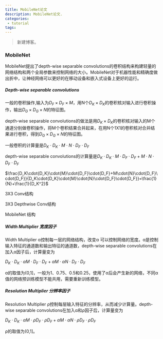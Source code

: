 ```yaml
---
title: MobileNet论文
description: MobileNet论文.
categories:
 - tutorial
tags:
---
```


> 新建博客。

### MobileNet

MobileNet提出了depth-wise separable convolutions的卷积结构来构建轻量的网络结构和两个全局参数来控制网络的大小。MobileNet对于机器性能和精确度做出折中，让神经网络可以更好的在移动设备和嵌入式设备上更好的运行。

##### Depth-wise separable convolutions

一般的卷积操作,输入为$D_F\times{D_F}\times{M}$，用N个$D_K\times{D_K}$的卷积核对输入进行卷积操作，输出$D_G\times{D_G}\times{N}$的特征图。

depth-wise separable convolutions的做法是用$D_K\times{D_K}$的卷积核对输入的M个通道分别做卷积操作，将M个卷积结果合并起来，在用N个1X1的卷积核对合并结果进行卷积，得到$D_G\times{D_G}\times{N}$的特征图。

一般卷积的计算量是$D_K\cdot{D_K}\cdot{M}\cdot{N}\cdot{D_F}\cdot{D_F}$

depth-wise separable convolutions的计算量是$D_K\cdot{D_K}\cdot{M}\cdot{D_F}\cdot{D_F}+M\cdot{N}\cdot{D_F}\cdot{D_F}$

$\frac{D_K\cdot{D_K}\cdot{M}\cdot{D_F}\cdot{D_F}+M\cdot{N}\cdot{D_F}\cdot{D_F}}{D_K\cdot{D_K}\cdot{M}\cdot{N}\cdot{D_F}\cdot{D_F}}=\frac{1}{N}+\frac{1}{D_K^2}$

3X3 Conv结构

3X3 Depthwise Conv结构

MobileNet 结构

##### Width Multiplier 宽度因子

Width Multiplier α控制每一层的网络结构，改变α 可以控制网络的宽度。α是控制输入特征的通道数和输出特征的通道数，depth-wise separable convolutions在加入α因子后，计算量变为

$D_K\cdot{D_K}\cdot{αM}\cdot{D_F}\cdot{D_F}+αM\cdot{αN}\cdot{D_F}\cdot{D_F}$

α的取值为(0,1]，一般为1、0.75、0.5和0.25，使用了α后会产生新的网络，不同α值的网络预训练模型不能共用，需要重新训练模型。

##### Resolution Multiplier 分辨率因子

Resolution Multiplier ρ控制每层输入特征的分辨率，从而减少计算量。depth-wise separable convolutions在加入α和ρ因子后，计算量变为

$D_K\cdot{D_K}\cdot{αM}\cdot{ρD_F}\cdot{ρD_F}+αM\cdot{αN}\cdot{ρD_F}\cdot{ρD_F}$

ρ的取值为(0,1]。

